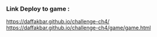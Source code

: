 ### Link Deploy to game :
https://daffakbar.github.io/challenge-ch4/
https://daffakbar.github.io/challenge-ch4/game/game.html
